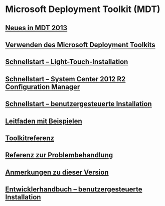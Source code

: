 # Microsoft Deployment Toolkit (MDT) 
## [Neues in MDT 2013](whats-new-in-mdt.md)
## [Verwenden des Microsoft Deployment Toolkits](use-the-mdt.md)
## [Schnellstart – Light-Touch-Installation](lite-touch-installation-guide.md)
## [Schnellstart – System Center 2012 R2 Configuration Manager](sccm-guide.md)
## [Schnellstart – benutzergesteuerte Installation](user-driven-installation-guide.md)
## [Leitfaden mit Beispielen](samples-guide.md)
## [Toolkitreferenz](toolkit-reference.md)
## [Referenz zur Problembehandlung](troubleshooting-reference.md)
## [Anmerkungen zu dieser Version](release-notes.md)
## [Entwicklerhandbuch – benutzergesteuerte Installation](user-driven-installation-developers-guide.md)
